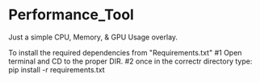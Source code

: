 # Performance_Tool
Just a simple CPU, Memory, &amp; GPU Usage overlay.

To install the required dependencies from "Requirements.txt" 
#1 Open terminal and CD to the proper DIR.
#2 once in the correctr directory type:
pip install -r requirements.txt
